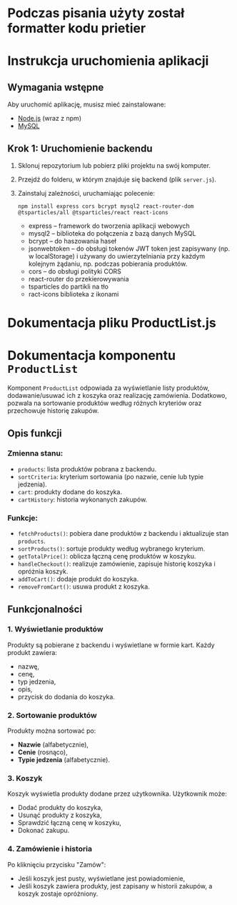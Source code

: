 # Podczas pisania użyty został formatter kodu prietier

# Instrukcja uruchomienia aplikacji

## Wymagania wstępne

Aby uruchomić aplikację, musisz mieć zainstalowane:

- [Node.js](https://nodejs.org/) (wraz z npm)
- [MySQL](https://www.mysql.com/)

## Krok 1: Uruchomienie backendu

1. Sklonuj repozytorium lub pobierz pliki projektu na swój komputer.
2. Przejdź do folderu, w którym znajduje się backend (plik `server.js`).
3. Zainstaluj zależności, uruchamiając polecenie:

   ``npm install express cors bcrypt mysql2 react-router-dom @tsparticles/all @tsparticles/react react-icons``

   >>
      * express – framework do tworzenia aplikacji webowych
      * mysql2 – biblioteka do połączenia z bazą danych MySQL
      * bcrypt – do haszowania haseł
      * jsonwebtoken – do obsługi tokenów JWT token jest zapisywany (np. w localStorage) i używany do uwierzytelniania przy każdym kolejnym żądaniu, np. podczas pobierania produktów.
      * cors – do obsługi polityki CORS
      * react-router do przekierowywania
      * tsparticles do partikli na tło
      * ract-icons biblioteka z ikonami 

# Dokumentacja pliku ProductList.js 

# Dokumentacja komponentu `ProductList`

Komponent `ProductList` odpowiada za wyświetlanie listy produktów, dodawanie/usuwać ich z koszyka oraz realizację zamówienia. Dodatkowo, pozwala na sortowanie produktów według różnych kryteriów oraz przechowuje historię zakupów.

## Opis funkcji

### Zmienna stanu:
- `products`: lista produktów pobrana z backendu.
- `sortCriteria`: kryterium sortowania (po nazwie, cenie lub typie jedzenia).
- `cart`: produkty dodane do koszyka.
- `cartHistory`: historia wykonanych zakupów.

### Funkcje:
- `fetchProducts()`: pobiera dane produktów z backendu i aktualizuje stan `products`.
- `sortProducts()`: sortuje produkty według wybranego kryterium.
- `getTotalPrice()`: oblicza łączną cenę produktów w koszyku.
- `handleCheckout()`: realizuje zamówienie, zapisuje historię koszyka i opróżnia koszyk.
- `addToCart()`: dodaje produkt do koszyka.
- `removeFromCart()`: usuwa produkt z koszyka.

## Funkcjonalności

### 1. Wyświetlanie produktów
Produkty są pobierane z backendu i wyświetlane w formie kart. Każdy produkt zawiera:
- nazwę,
- cenę,
- typ jedzenia,
- opis,
- przycisk do dodania do koszyka.

### 2. Sortowanie produktów
Produkty można sortować po:
- **Nazwie** (alfabetycznie),
- **Cenie** (rosnąco),
- **Typie jedzenia** (alfabetycznie).

### 3. Koszyk
Koszyk wyświetla produkty dodane przez użytkownika. Użytkownik może:
- Dodać produkty do koszyka,
- Usunąć produkty z koszyka,
- Sprawdzić łączną cenę w koszyku,
- Dokonać zakupu.

### 4. Zamówienie i historia
Po kliknięciu przycisku "Zamów":
- Jeśli koszyk jest pusty, wyświetlane jest powiadomienie,
- Jeśli koszyk zawiera produkty, jest zapisany w historii zakupów, a koszyk zostaje opróżniony.

